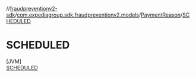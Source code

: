 //[fraudpreventionv2-sdk](../../../../index.md)/[com.expediagroup.sdk.fraudpreventionv2.models](../../index.md)/[PaymentReason](../index.md)/[SCHEDULED](index.md)

# SCHEDULED

[JVM]\
[SCHEDULED](index.md)
